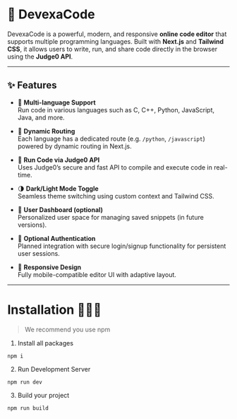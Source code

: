 # 🚀 DevexaCode

DevexaCode is a powerful, modern, and responsive **online code editor** that supports multiple programming languages. Built with **Next.js** and **Tailwind CSS**, it allows users to write, run, and share code directly in the browser using the **Judge0 API**.

---

## ✨ Features

- 🧠 **Multi-language Support**  
  Run code in various languages such as C, C++, Python, JavaScript, Java, and more.

- 🔄 **Dynamic Routing**  
  Each language has a dedicated route (e.g. `/python`, `/javascript`) powered by dynamic routing in Next.js.

- 🧪 **Run Code via Judge0 API**  
  Uses Judge0’s secure and fast API to compile and execute code in real-time.

- 🌗 **Dark/Light Mode Toggle**  
  Seamless theme switching using custom context and Tailwind CSS.

- 👤 **User Dashboard (optional)**  
  Personalized user space for managing saved snippets (in future versions).

- 🔐 **Optional Authentication**  
  Planned integration with secure login/signup functionality for persistent user sessions.

- 📱 **Responsive Design**  
  Fully mobile-compatible editor UI with adaptive layout.


---

# Installation 👨🏻‍💻

> We recommend you use npm

1. Install all packages

```
npm i
```

2. Run Development Server

```
npm run dev
```

3. Build your project

```
npm run build
```
